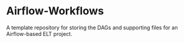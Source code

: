 # Airflow-Workflows
A template repository for storing the DAGs and supporting files for an Airflow-based ELT project.
